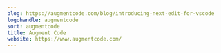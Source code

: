 ```yaml
---
blog: https://augmentcode.com/blog/introducing-next-edit-for-vscode
logohandle: augmentcode
sort: augmentcode
title: Augment Code
website: https://www.augmentcode.com/
---
```

